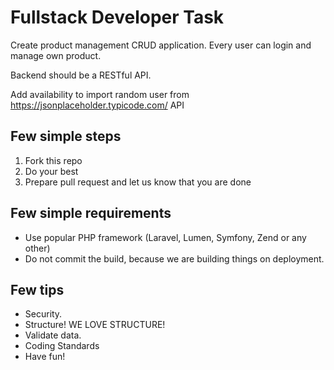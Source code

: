 # Fullstack Developer Task

Create product management CRUD application.
Every user can login and manage own product.

Backend should be a RESTful API.

Add availability to import random user from https://jsonplaceholder.typicode.com/ API


## Few simple steps

1. Fork this repo
2. Do your best
3. Prepare pull request and let us know that you are done

## Few simple requirements

- Use popular PHP framework (Laravel, Lumen, Symfony, Zend or any other)
- Do not commit the build, because we are building things on deployment.

## Few tips

- Security.
- Structure! WE LOVE STRUCTURE!
- Validate data.
- Coding Standards
- Have fun!
